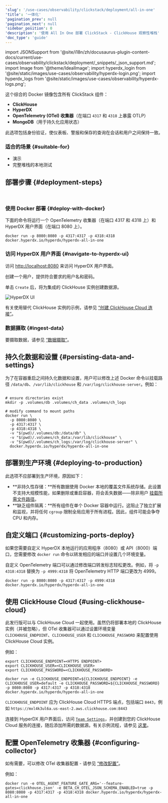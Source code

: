 ```yaml
---
'slug': '/use-cases/observability/clickstack/deployment/all-in-one'
'title': '一体化'
'pagination_prev': null
'pagination_next': null
'sidebar_position': 0
'description': '使用 All In One 部署 ClickStack - ClickHouse 观察性堆栈'
'doc_type': 'guide'
---
```


import JSONSupport from '@site/i18n/zh/docusaurus-plugin-content-docs/current/use-cases/observability/clickstack/deployment/_snippets/_json_support.md';
import Image from '@theme/IdealImage';
import hyperdx_login from '@site/static/images/use-cases/observability/hyperdx-login.png';
import hyperdx_logs from '@site/static/images/use-cases/observability/hyperdx-logs.png';

这个综合的 Docker 镜像包含所有 ClickStack 组件：

* **ClickHouse**
* **HyperDX**
* **OpenTelemetry (OTel) 收集器**（在端口 `4317` 和 `4318` 上暴露 OTLP）
* **MongoDB**（用于持久化应用状态）

此选项包括身份验证，使仪表板、警报和保存的查询在会话和用户之间保持一致。

### 适合的场景 {#suitable-for}

* 演示
* 完整堆栈的本地测试

## 部署步骤 {#deployment-steps}
<br/>

<VerticalStepper headerLevel="h3">

### 使用 Docker 部署 {#deploy-with-docker}

下面的命令将运行一个 OpenTelemetry 收集器（在端口 4317 和 4318 上）和 HyperDX 用户界面（在端口 8080 上）。

```shell
docker run -p 8080:8080 -p 4317:4317 -p 4318:4318 docker.hyperdx.io/hyperdx/hyperdx-all-in-one
```

### 访问 HyperDX 用户界面 {#navigate-to-hyperdx-ui}

访问 [http://localhost:8080](http://localhost:8080) 来访问 HyperDX 用户界面。

创建一个用户，提供符合要求的用户名和密码。

单击 `Create` 后，将为集成的 ClickHouse 实例创建数据源。

<Image img={hyperdx_login} alt="HyperDX UI" size="lg"/>

有关使用替代 ClickHouse 实例的示例，请参见 [“创建 ClickHouse Cloud 连接”](/use-cases/observability/clickstack/getting-started#create-a-cloud-connection)。

### 数据摄取 {#ingest-data}

要摄取数据，请参见 [“数据摄取”](/use-cases/observability/clickstack/ingesting-data)。

</VerticalStepper>

## 持久化数据和设置 {#persisting-data-and-settings}

为了在容器重启之间持久化数据和设置，用户可以修改上述 Docker 命令以挂载路径 `/data/db`、`/var/lib/clickhouse` 和 `/var/log/clickhouse-server`。例如：

```shell

# ensure directories exist
mkdir -p .volumes/db .volumes/ch_data .volumes/ch_logs

# modify command to mount paths
docker run \
  -p 8080:8080 \
  -p 4317:4317 \
  -p 4318:4318 \
  -v "$(pwd)/.volumes/db:/data/db" \
  -v "$(pwd)/.volumes/ch_data:/var/lib/clickhouse" \
  -v "$(pwd)/.volumes/ch_logs:/var/log/clickhouse-server" \
  docker.hyperdx.io/hyperdx/hyperdx-all-in-one
```

## 部署到生产环境 {#deploying-to-production}

此选项不应部署到生产环境，原因如下：

- **非持久性存储：**所有数据使用 Docker 本地的覆盖文件系统存储。此设置不支持大规模性能，如果删除或重启容器，将会丢失数据——除非用户 [挂载所需文件路径](#persisting-data-and-settings)。
- **缺乏组件隔离：**所有组件在单个 Docker 容器中运行。这阻止了独立扩展和监视，并将任何 `cgroup` 限制全局应用于所有进程。因此，组件可能会争夺 CPU 和内存。

## 自定义端口 {#customizing-ports-deploy}

如果您需要自定义 HyperDX 本地运行的应用程序（8080）或 API（8000）端口，您需要修改 `docker run` 命令以转发相应的端口并设置几个环境变量。

自定义 OpenTelemetry 端口可以通过修改端口转发标志轻松更改。例如，将 `-p 4318:4318` 替换为 `-p 4999:4318` 将 OpenTelemetry HTTP 端口更改为 4999。

```shell
docker run -p 8080:8080 -p 4317:4317 -p 4999:4318 docker.hyperdx.io/hyperdx/hyperdx-all-in-one
```

## 使用 ClickHouse Cloud {#using-clickhouse-cloud}

此发行版可以与 ClickHouse Cloud 一起使用。虽然仍将部署本地的 ClickHouse 实例（并被忽略），但 OTel 收集器可以通过设置环境变量 `CLICKHOUSE_ENDPOINT`、`CLICKHOUSE_USER` 和 `CLICKHOUSE_PASSWORD` 来配置使用 ClickHouse Cloud 实例。

例如：

```shell
export CLICKHOUSE_ENDPOINT=<HTTPS ENDPOINT>
export CLICKHOUSE_USER=<CLICKHOUSE_USER>
export CLICKHOUSE_PASSWORD=<CLICKHOUSE_PASSWORD>

docker run -e CLICKHOUSE_ENDPOINT=${CLICKHOUSE_ENDPOINT} -e CLICKHOUSE_USER=default -e CLICKHOUSE_PASSWORD=${CLICKHOUSE_PASSWORD} -p 8080:8080 -p 4317:4317 -p 4318:4318 docker.hyperdx.io/hyperdx/hyperdx-all-in-one
```

`CLICKHOUSE_ENDPOINT` 应为 ClickHouse Cloud HTTPS 端点，包括端口 `8443`，例如 `https://mxl4k3ul6a.us-east-2.aws.clickhouse.com:8443`

连接到 HyperDX 用户界面后，访问 [`Team Settings`](http://localhost:8080/team)，并创建到您的 ClickHouse Cloud 服务的连接，随后添加所需的数据源。有关示例流程，请参见 [这里](/use-cases/observability/clickstack/getting-started#create-a-cloud-connection)。

## 配置 OpenTelemetry 收集器 {#configuring-collector}

如有需要，可以修改 OTel 收集器配置 - 请参见 [“修改配置”](/use-cases/observability/clickstack/ingesting-data/otel-collector#modifying-otel-collector-configuration)。

<JSONSupport/>

例如：

```shell
docker run -e OTEL_AGENT_FEATURE_GATE_ARG='--feature-gates=clickhouse.json' -e BETA_CH_OTEL_JSON_SCHEMA_ENABLED=true -p 8080:8080 -p 4317:4317 -p 4318:4318 docker.hyperdx.io/hyperdx/hyperdx-all-in-one
```
